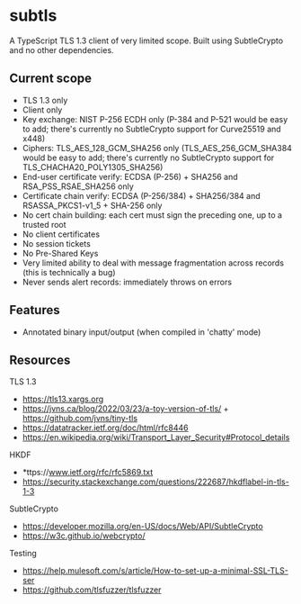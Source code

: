 # subtls

A TypeScript TLS 1.3 client of very limited scope. Built using SubtleCrypto and no other dependencies.


## Current scope

* TLS 1.3 only
* Client only
* Key exchange: NIST P-256 ECDH only (P-384 and P-521 would be easy to add; there's currently no SubtleCrypto support for  Curve25519 and x448)
* Ciphers: TLS_AES_128_GCM_SHA256 only (TLS_AES_256_GCM_SHA384 would be easy to add; there's currently no SubtleCrypto support for TLS_CHACHA20_POLY1305_SHA256)
* End-user certificate verify: ECDSA (P-256) + SHA256 and RSA_PSS_RSAE_SHA256 only
* Certificate chain verify: ECDSA (P-256/384) + SHA256/384 and RSASSA_PKCS1-v1_5 + SHA-256 only
* No cert chain building: each cert must sign the preceding one, up to a trusted root
* No client certificates 
* No session tickets
* No Pre-Shared Keys
* Very limited ability to deal with message fragmentation across records (this is technically a bug)
* Never sends alert records: immediately throws on errors

## Features

* Annotated binary input/output (when compiled in 'chatty' mode)


## Resources

TLS 1.3

* https://tls13.xargs.org
* https://jvns.ca/blog/2022/03/23/a-toy-version-of-tls/ + https://github.com/jvns/tiny-tls
* https://datatracker.ietf.org/doc/html/rfc8446
* https://en.wikipedia.org/wiki/Transport_Layer_Security#Protocol_details

HKDF

* *ttps://www.ietf.org/rfc/rfc5869.txt
* https://security.stackexchange.com/questions/222687/hkdflabel-in-tls-1-3

SubtleCrypto

* https://developer.mozilla.org/en-US/docs/Web/API/SubtleCrypto
* https://w3c.github.io/webcrypto/

Testing

* https://help.mulesoft.com/s/article/How-to-set-up-a-minimal-SSL-TLS-ser
* https://github.com/tlsfuzzer/tlsfuzzer
